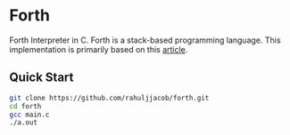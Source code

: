 # Forth
Forth Interpreter  in C.
Forth is a stack-based programming language.
This implementation is primarily based on this [article](http://skilldrick.github.io/easyforth/).

## Quick Start
```sh
git clone https://github.com/rahuljjacob/forth.git
cd forth
gcc main.c 
./a.out
```

